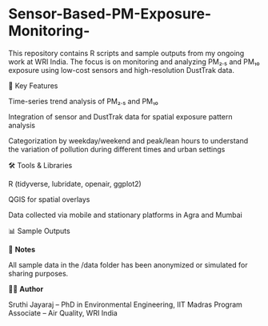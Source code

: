 # Sensor-Based-PM-Exposure-Monitoring-
This repository contains R scripts and sample outputs from my ongoing work at WRI India. The focus is on monitoring and analyzing PM₂.₅ and PM₁₀ exposure using low-cost sensors and high-resolution DustTrak data.

🔬 Key Features

Time-series trend analysis of PM₂.₅ and PM₁₀

Integration of sensor and DustTrak data for spatial exposure pattern analysis

Categorization by weekday/weekend and peak/lean hours to understand the variation of pollution during different times and urban settings

🛠 Tools & Libraries

R (tidyverse, lubridate, openair, ggplot2)

QGIS for spatial overlays

Data collected via mobile and stationary platforms in Agra and Mumbai

📊 Sample Outputs

🔐 **Notes**

All sample data in the /data folder has been anonymized or simulated for sharing purposes.

👩‍🔬 **Author**

Sruthi Jayaraj – PhD in Environmental Engineering, IIT Madras
Program Associate – Air Quality, WRI India
